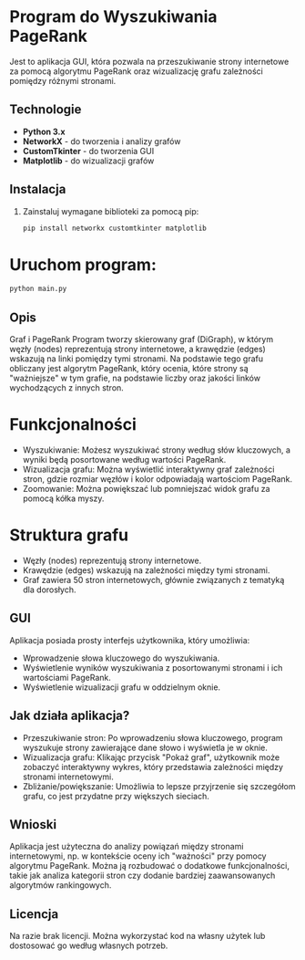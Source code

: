 # Program do Wyszukiwania PageRank

Jest to aplikacja GUI, która pozwala na przeszukiwanie strony internetowe za pomocą algorytmu PageRank oraz wizualizację grafu zależności pomiędzy różnymi stronami.

## Technologie

- **Python 3.x**
- **NetworkX** - do tworzenia i analizy grafów
- **CustomTkinter** - do tworzenia GUI
- **Matplotlib** - do wizualizacji grafów

## Instalacja

1. Zainstaluj wymagane biblioteki za pomocą pip:

   ```bash
   pip install networkx customtkinter matplotlib
   ```
# Uruchom program:

```bash
python main.py
```
## Opis
Graf i PageRank
Program tworzy skierowany graf (DiGraph), w którym węzły (nodes) reprezentują strony internetowe, a krawędzie (edges) wskazują na linki pomiędzy tymi stronami. Na podstawie tego grafu obliczany jest algorytm PageRank, który ocenia, które strony są "ważniejsze" w tym grafie, na podstawie liczby oraz jakości linków wychodzących z innych stron.

# Funkcjonalności
- Wyszukiwanie: Możesz wyszukiwać strony według słów kluczowych, a wyniki będą posortowane według wartości PageRank.
- Wizualizacja grafu: Można wyświetlić interaktywny graf zależności stron, gdzie rozmiar węzłów i kolor odpowiadają wartościom PageRank.
- Zoomowanie: Można powiększać lub pomniejszać widok grafu za pomocą kółka myszy.
# Struktura grafu
- Węzły (nodes) reprezentują strony internetowe.
- Krawędzie (edges) wskazują na zależności między tymi stronami.
- Graf zawiera 50 stron internetowych, głównie związanych z tematyką dla dorosłych.
## GUI
Aplikacja posiada prosty interfejs użytkownika, który umożliwia:
- Wprowadzenie słowa kluczowego do wyszukiwania.
- Wyświetlenie wyników wyszukiwania z posortowanymi stronami i ich wartościami PageRank.
- Wyświetlenie wizualizacji grafu w oddzielnym oknie.
## Jak działa aplikacja?
- Przeszukiwanie stron: Po wprowadzeniu słowa kluczowego, program wyszukuje strony zawierające dane słowo i wyświetla je w oknie.
- Wizualizacja grafu: Klikając przycisk "Pokaż graf", użytkownik może zobaczyć interaktywny wykres, który przedstawia zależności między stronami internetowymi.
- Zbliżanie/powiększanie: Umożliwia to lepsze przyjrzenie się szczegółom grafu, co jest przydatne przy większych sieciach.
## Wnioski
Aplikacja jest użyteczna do analizy powiązań między stronami internetowymi, np. w kontekście oceny ich "ważności" przy pomocy algorytmu PageRank. Można ją rozbudować o dodatkowe funkcjonalności, takie jak analiza kategorii stron czy dodanie bardziej zaawansowanych algorytmów rankingowych.

## Licencja
Na razie brak licencji. Można wykorzystać kod na własny użytek lub dostosować go według własnych potrzeb.
